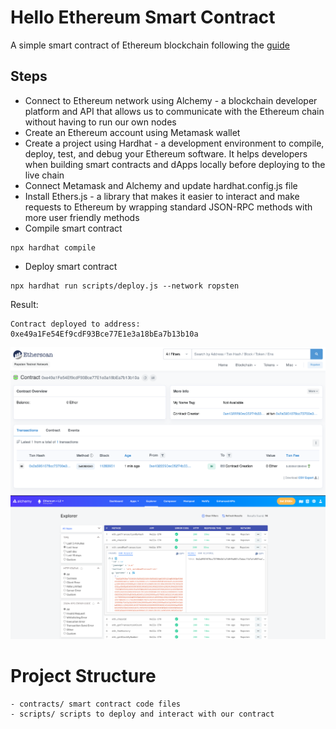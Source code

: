 # Hello Ethereum Smart Contract
A simple smart contract of Ethereum blockchain following the [guide](https://ethereum.org/en/developers/tutorials/hello-world-smart-contract)

## Steps
- Connect to Ethereum network using Alchemy - a blockchain developer platform and API that allows us to communicate with the Ethereum chain without having to run our own nodes
- Create an Ethereum account using Metamask wallet
- Create a project using Hardhat - a development environment to compile, deploy, test, and debug your Ethereum software. It helps developers when building smart contracts and dApps locally before deploying to the live chain
- Connect Metamask and Alchemy and update hardhat.config.js file
- Install Ethers.js - a library that makes it easier to interact and make requests to Ethereum by wrapping standard JSON-RPC methods with more user friendly methods
- Compile smart contract
```
npx hardhat compile
```
- Deploy smart contract
```
npx hardhat run scripts/deploy.js --network ropsten
```
Result:
```
Contract deployed to address: 0xe49a1Fe54Ef9cdF93Bce77E1e3a18bEa7b13b10a
```
![Etherscan](./assets/etherscan.png)
![Alchemy](./assets/alchemy.png)

# Project Structure
```
- contracts/ smart contract code files
- scripts/ scripts to deploy and interact with our contract
```

